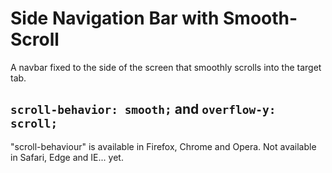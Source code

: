 # Side Navigation Bar with Smooth-Scroll

A navbar fixed to the side of the screen that smoothly scrolls into the target tab.

## `scroll-behavior: smooth;` and `overflow-y: scroll;`

"scroll-behaviour" is available in Firefox, Chrome and Opera. Not available in Safari, Edge and IE... yet.
